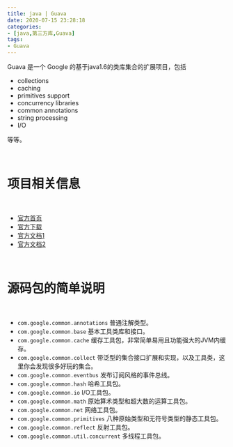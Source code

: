 ```yaml
---
title: java | Guava
date: 2020-07-15 23:28:18
categories:
- [java,第三方库,Guava]
tags:
- Guava
---
```

Guava 是一个 Google 的基于java1.6的类库集合的扩展项目，包括 

- collections
- caching
- primitives support
- concurrency libraries
- common annotations
- string processing
- I/O

等等。

<!-- more -->

<br/>

# 项目相关信息

<br/>

- [官方首页](http://code.google.com/p/guava-libraries)
- [官方下载](http://code.google.com/p/guava-libraries/downloads/list)
- [官方文档1](http://docs.guava-libraries.googlecode.com/git/javadoc)
- [官方文档2](http://www.ostools.net/apidocs/apidoc?api=guava)

<br/>

# 源码包的简单说明

<br/>

- `com.google.common.annotations` 普通注解类型。
- `com.google.common.base` 基本工具类库和接口。
- `com.google.common.cache` 缓存工具包，非常简单易用且功能强大的JVM内缓存。
- `com.google.common.collect` 带泛型的集合接口扩展和实现，以及工具类，这里你会发现很多好玩的集合。
- `com.google.common.eventbus` 发布订阅风格的事件总线。
- `com.google.common.hash`  哈希工具包。
- `com.google.common.io` I/O工具包。
- `com.google.common.math` 原始算术类型和超大数的运算工具包。
- `com.google.common.net` 网络工具包。
- `com.google.common.primitives` 八种原始类型和无符号类型的静态工具包。
- `com.google.common.reflect` 反射工具包。
- `com.google.common.util.concurrent` 多线程工具包。


